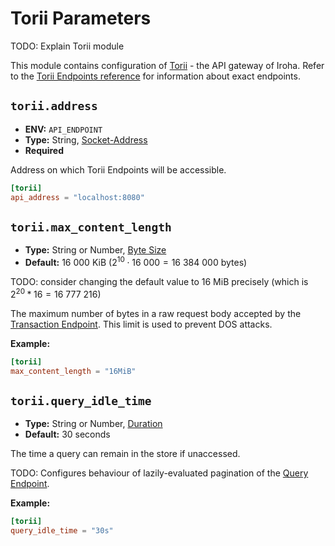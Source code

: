 # Torii Parameters

TODO: Explain Torii module

This module contains configuration of [Torii](/reference/glossary#torii-gate) - the API gateway of Iroha. Refer to the
[Torii Endpoints reference](/reference/torii-endpoints) for information about exact endpoints.

## `torii.address`

- **ENV:** `API_ENDPOINT`
- **Type:** String, [Socket-Address](glossary#type-socket-address)
- **Required**

Address on which Torii Endpoints will be accessible.

```toml
[torii]
api_address = "localhost:8080"
```

## `torii.max_content_length`

- **Type:** String or Number, [Byte Size](glossary#type-bytes-amount)
- **Default:** $16\ 000\text{ KiB}$ ($2^{10} \cdot 16\ 000 = 16\ 384\ 000\text{ bytes}$)

TODO: consider changing the default value to 16 MiB precisely (which is $2^{20} * 16 = 16\ 777\ 216$)

The maximum number of bytes in a raw request body accepted by the
[Transaction Endpoint](/reference/torii-endpoints#transaction). This limit is used to prevent DOS attacks.

**Example:**

```toml
[torii]
max_content_length = "16MiB"
```

## `torii.query_idle_time`

- **Type:** String or Number, [Duration](glossary#type-duration)
- **Default:** 30 seconds

The time a query can remain in the store if unaccessed.

TODO: Configures behaviour of lazily-evaluated pagination of the [Query Endpoint](/reference/torii-endpoints#query).

**Example:**

```toml
[torii]
query_idle_time = "30s"
```
